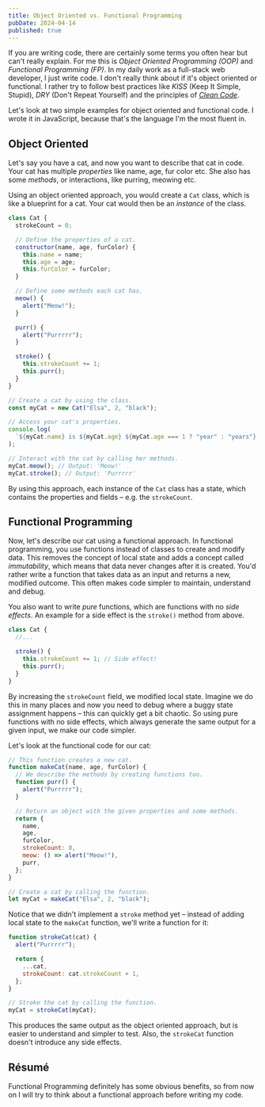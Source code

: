 ```yaml
---
title: Object Oriented vs. Functional Programming
pubDate: 2024-04-14
published: true
---
```


If you are writing code, there are certainly some terms you often hear but can't really explain. For me this is _Object Oriented Programming (OOP)_ and _Functional Programming (FP)_. In my daily work as a full-stack web developer, I just write code. I don't really think about if it's object oriented or functional. I rather try to follow best practices like _KISS_ (Keep It Simple, Stupid), _DRY_ (Don't Repeat Yourself) and the principles of _[Clean Code](https://gist.github.com/wojteklu/73c6914cc446146b8b533c0988cf8d29)_.

Let's look at two simple examples for object oriented and functional code. I wrote it in JavaScript, because that's the language I'm the most fluent in.

## Object Oriented

Let's say you have a cat, and now you want to describe that cat in code. Your cat has multiple _properties_ like name, age, fur color etc. She also has some _methods_, or interactions, like purring, meowing etc.

Using an object oriented approach, you would create a `Cat` class, which is like a blueprint for a cat. Your cat would then be an _instance_ of the class.

```js
class Cat {
  strokeCount = 0;

  // Define the properties of a cat.
  constructor(name, age, furColor) {
    this.name = name;
    this.age = age;
    this.furColor = furColor;
  }

  // Define some methods each cat has.
  meow() {
    alert("Meow!");
  }

  purr() {
    alert("Purrrrr");
  }

  stroke() {
    this.strokeCount += 1;
    this.purr();
  }
}

// Create a cat by using the class.
const myCat = new Cat("Elsa", 2, "black");

// Access your cat's properties.
console.log(
  `${myCat.name} is ${myCat.age} ${myCat.age === 1 ? "year" : "years"} old.`,
);

// Interact with the cat by calling her methods.
myCat.meow(); // Output: 'Meow!'
myCat.stroke(); // Output: 'Purrrrr'
```

By using this approach, each instance of the `Cat` class has a state, which contains the properties and fields – e.g. the `strokeCount`.

## Functional Programming

Now, let's describe our cat using a functional approach. In functional programming, you use functions instead of classes to create and modify data. This removes the concept of local state and adds a concept called _immutability_, which means that data never changes after it is created. You'd rather write a function that takes data as an input and returns a new, modified outcome. This often makes code simpler to maintain, understand and debug.

You also want to write _pure_ functions, which are functions with no _side effects_. An example for a side effect is the `stroke()` method from above.

```js
class Cat {
  //...

  stroke() {
    this.strokeCount += 1; // Side effect!
    this.purr();
  }
}
```

By increasing the `strokeCount` field, we modified local state. Imagine we do this in many places and now you need to debug where a buggy state assignment happens – this can quickly get a bit chaotic. So using pure functions with no side effects, which always generate the same output for a given input, we make our code simpler.

Let's look at the functional code for our cat:

```js
// This function creates a new cat.
function makeCat(name, age, furColor) {
  // We describe the methods by creating functions too.
  function purr() {
    alert("Purrrrr");
  }

  // Return an object with the given properties and some methods.
  return {
    name,
    age,
    furColor,
    strokeCount: 0,
    meow: () => alert("Meow!"),
    purr,
  };
}

// Create a cat by calling the function.
let myCat = makeCat("Elsa", 2, "black");
```

Notice that we didn't implement a `stroke` method yet – instead of adding local state to the `makeCat` function, we'll write a function for it:

```js
function strokeCat(cat) {
  alert("Purrrrr");

  return {
    ...cat,
    strokeCount: cat.strokeCount + 1,
  };
}

// Stroke the cat by calling the function.
myCat = strokeCat(myCat);
```

This produces the same output as the object oriented approach, but is easier to understand and simpler to test. Also, the `strokeCat` function doesn't introduce any side effects.

## Résumé

Functional Programming definitely has some obvious benefits, so from now on I will try to think about a functional approach before writing my code.
